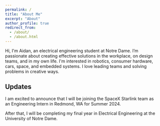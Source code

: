 ```yaml
---
permalink: /
title: "About Me"
excerpt: "About"
author_profile: true
redirect_from: 
  - /about/
  - /about.html
---
```


Hi, I'm Aidan, an electrical engineering student at Notre Dame. I’m passionate about creating effective solutions in the workplace, on design teams, and in my own life. I'm interested in robotics, consumer hardware, cars, space, and embedded systems. I love leading teams and solving problems in creative ways.

## Updates

I am excited to announce that I will be joining the SpaceX Starlink team as an Engineering Intern in Redmond, WA for Summer 2024. 

After that, I will be completing my final year in Electrical Engineering at the University of Notre Dame. 





